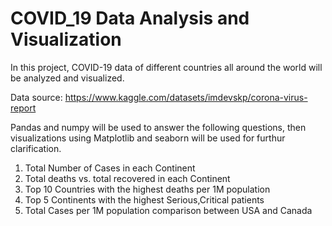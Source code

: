 # COVID_19 Data Analysis and Visualization
In this project, COVID-19 data of different countries all around the world will be analyzed and visualized.

Data source: https://www.kaggle.com/datasets/imdevskp/corona-virus-report 

Pandas and numpy will be used to answer the following questions, then visualizations using Matplotlib and seaborn will be used for furthur clarification.

1. Total Number of Cases in each Continent
2. Total deaths vs. total recovered in each Continent
3. Top 10 Countries with the highest deaths per 1M population
4. Top 5 Continents with the highest Serious,Critical patients
5. Total Cases per 1M population comparison between USA and Canada

